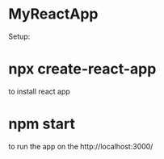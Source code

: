 # MyReactApp
Setup:
# npx create-react-app
to install react app
# npm start
 to run the app on the http://localhost:3000/
